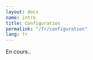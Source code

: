```yaml
---
layout: docs
name: intro
title: Configuration
permalink: "/fr/configuration"
lang: fr
---
```


En cours..